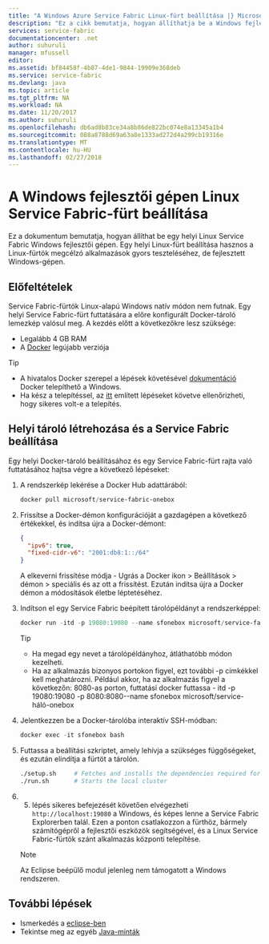 ```yaml
---
title: "A Windows Azure Service Fabric Linux-fürt beállítása |} Microsoft Docs"
description: "Ez a cikk bemutatja, hogyan állíthatja be a Windows fejlesztői gépeken futó Service Fabric Linux-fürtök. Ez különösen fontos a platform fejlesztési közötti."
services: service-fabric
documentationcenter: .net
author: suhuruli
manager: mfussell
editor: 
ms.assetid: bf84458f-4b87-4de1-9844-19909e368deb
ms.service: service-fabric
ms.devlang: java
ms.topic: article
ms.tgt_pltfrm: NA
ms.workload: NA
ms.date: 11/20/2017
ms.author: suhuruli
ms.openlocfilehash: db6ad8b83ce34a8b86de822bc074e8a13345a1b4
ms.sourcegitcommit: 088a8788d69a63a8e1333ad272d4a299cb19316e
ms.translationtype: MT
ms.contentlocale: hu-HU
ms.lasthandoff: 02/27/2018
---
```

# <a name="set-up-a-linux-service-fabric-cluster-on-your-windows-developer-machine"></a>A Windows fejlesztői gépen Linux Service Fabric-fürt beállítása

Ez a dokumentum bemutatja, hogyan állíthat be egy helyi Linux Service Fabric Windows fejlesztői gépen. Egy helyi Linux-fürt beállítása hasznos a Linux-fürtök megcélzó alkalmazások gyors teszteléséhez, de fejlesztett Windows-gépen.

## <a name="prerequisites"></a>Előfeltételek
Service Fabric-fürtök Linux-alapú Windows natív módon nem futnak. Egy helyi Service Fabric-fürt futtatására a előre konfigurált Docker-tároló lemezkép valósul meg. A kezdés előtt a következőkre lesz szüksége:

* Legalább 4 GB RAM
* A [Docker](https://store.docker.com/editions/community/docker-ce-desktop-windows) legújabb verziója

>[!TIP]
> * A hivatalos Docker szerepel a lépések követésével [dokumentáció](https://store.docker.com/editions/community/docker-ce-desktop-windows/plans/docker-ce-desktop-windows-tier?tab=instructions) Docker telepíthető a Windows. 
> * Ha kész a telepítéssel, az [itt](https://docs.docker.com/docker-for-windows/#check-versions-of-docker-engine-compose-and-machine) említett lépéseket követve ellenőrizheti, hogy sikeres volt-e a telepítés.


## <a name="create-a-local-container-and-setup-service-fabric"></a>Helyi tároló létrehozása és a Service Fabric beállítása
Egy helyi Docker-tároló beállításához és egy Service Fabric-fürt rajta való futtatásához hajtsa végre a következő lépéseket:

1. A rendszerkép lekérése a Docker Hub adattárából:

    ```powershell
    docker pull microsoft/service-fabric-onebox
    ```

2. Frissítse a Docker-démon konfigurációját a gazdagépen a következő értékekkel, és indítsa újra a Docker-démont: 

    ```json
    {
      "ipv6": true,
      "fixed-cidr-v6": "2001:db8:1::/64"
    }
    ```
    A elkeverni frissítése módja - Ugrás a Docker ikon > Beállítások > démon > speciális és az ott a frissítést. Ezután indítsa újra a Docker démon a módosítások életbe léptetéséhez. 

3. Indítson el egy Service Fabric beépített tárolópéldányt a rendszerképpel:

    ```powershell
    docker run -itd -p 19080:19080 --name sfonebox microsoft/service-fabric-onebox
    ```
    >[!TIP]
    > * Ha megad egy nevet a tárolópéldányhoz, átláthatóbb módon kezelheti. 
    > * Ha az alkalmazás bizonyos portokon figyel, ezt további -p címkékkel kell meghatározni. Például akkor, ha az alkalmazás figyel a következőn: 8080-as porton, futtatási docker futtassa - itd -p 19080:19080 -p 8080:8080--name sfonebox microsoft/service-háló-onebox

4. Jelentkezzen be a Docker-tárolóba interaktív SSH-módban:

    ```powershell
    docker exec -it sfonebox bash
    ```

5. Futtassa a beállítási szkriptet, amely lehívja a szükséges függőségeket, és ezután elindítja a fürtöt a tárolón.

    ```bash
    ./setup.sh     # Fetches and installs the dependencies required for Service Fabric to run
    ./run.sh       # Starts the local cluster
    ```

6. 5. lépés sikeres befejezését követően elvégezheti ``http://localhost:19080`` a Windows, és képes lenne a Service Fabric Explorerben talál. Ezen a ponton csatlakozzon a fürthöz, bármely számítógépről a fejlesztői eszközök segítségével, és a Linux Service Fabric-fürtök szánt alkalmazás központi telepítése. 

    > [!NOTE]
    > Az Eclipse beépülő modul jelenleg nem támogatott a Windows rendszeren. 

## <a name="next-steps"></a>További lépések
* Ismerkedés a [eclipse-ben](https://docs.microsoft.com/azure/service-fabric/service-fabric-get-started-eclipse)
* Tekintse meg az egyéb [Java-minták](https://github.com/Azure-Samples/service-fabric-java-getting-started)


<!-- Image references -->

[publishdialog]: ./media/service-fabric-manage-multiple-environment-app-configuration/publish-dialog-choose-app-config.png
[app-parameters-solution-explorer]:./media/service-fabric-manage-multiple-environment-app-configuration/app-parameters-in-solution-explorer.png